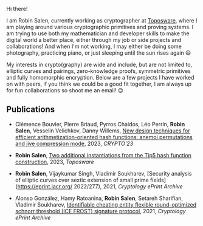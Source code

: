 Hi there!

I am Robin Salen, currently working as cryptographer at [Toposware](https://toposware.com/),
where I am playing around various cryptographic primitives and proving systems. I am trying to 
use both my mathematician and developer skills to make the digital world a better place, either
through my job or side projects and collaborations! And when I'm not working, I may either be doing
some photography, practicing piano, or just sleeping until the sun rises again 😃

My interests in crypto(graphy) are wide and include, but are not limited to, elliptic curves and pairings,
zero-knowledge proofs, symmetric primitives and fully homomorphic encryption. Below are a few projects I
have worked on with peers, if you think we could be a good fit together, I am always up for fun collaborations
so shoot me an email! 😉

## Publications

- Clémence Bouvier, Pierre Briaud, Pyrros Chaidos, Léo Perrin, **Robin Salen**, Vesselin Velichkov, Danny Willems, [New design techniques for efficient arithmetization-oriented hash functions: anemoi permutations and jive compression mode](https://link.springer.com/chapter/10.1007/978-3-031-38548-3_17), 2023, *CRYPTO'23*
&nbsp;

- **Robin Salen**, [Two additional instantiations from the Tip5 hash function construction](https://toposware.com/paper_tip5.pdf), 2023, *Toposware*
&nbsp;

- **Robin Salen**, Vijaykumar Singh, Vladimir Soukharev, [Security analysis of elliptic curves over sextic extension of small prime fields](https://eprint.iacr.org/
2022/277), 2021, *Cryptology ePrint Archive*
&nbsp;

- Alonso González, Hamy Ratoanina, **Robin Salen**, Setareh Sharifian, Vladimir Soukharev, [Identifiable cheating entity flexible round-optimized schnorr threshold (ICE FROST) signature protocol](https://eprint.iacr.org/2021/1658), 2021, *Cryptology ePrint Archive*